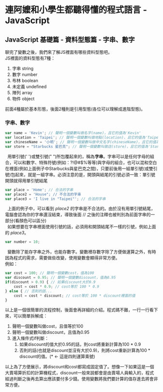 # 連阿嬤和小學生都聽得懂的程式語言 - JavaScript
## JavaScript 基礎篇 - 資料型態篇 - 字串、數字

聊完了變數之後，我們來了解JS裡面有哪些資料型態吧。  
JS裡面的資料型態有7種：
1. 字串 string
2. 數字 number
3. 布林 boolean
4. 未定義 undefined
5. 陣列 array
6. 物件 object  

前面4種屬於基本形態，後面2種則是引用型態(各位可以理解成進階型態)。

### 字串、數字
```javascript
var name = 'Kevin'; // 聲明一個變數叫做名字(name)，且它的值為'Kevin'
var location = 'Taipei'; // 聲明一個變數叫做地點(location)，且它的值為'Taipei'
var chineseName = '小明'; // 聲明一個變數叫做中文名字(chineseName)，且它的值為'小明'
var store = "Starbucks 星巴克"; // 聲明一個變數叫做店(store)，且它的值為'Starbucks 星巴克'
```

&nbsp;&nbsp;用單引號(' ')或雙引號(" ")所包覆起來的，稱為**字串**。字串可以是任何字母的組合，可以和數字、特殊符號(例如：?!@#$%等等)與字母的組合，也可以混和空白在裡面(例如上面例子中Starbucks與星巴克之間)，只要前後用一組單引號(或雙引號)包起來，就是一組字串。必須注意的是，開頭與結尾的引號必須一致：單引號開頭就得用單引號結尾
```javascript
var place = 'Home'; // 合法的字串
var place2 = 'House"; // 不合法的字串
var place3 = 'I live in "Taipei"'; // 合法的字串
```
&nbsp;&nbsp;上面的例子中，可以看到 *place2* 的字串是不合法的。由於沒有用單引號結尾，電腦會認為你的字串還沒結束，導致後面 // 之後的注釋也被判別為前面字串的一部分(看顏色可以區分)  
&nbsp;&nbsp;如果想要在字串裡面使用引號的話，必須用和開頭結尾不一樣的引號，例如上面的 *place3*。

```javascript
var number = 10;
```
&nbsp;&nbsp;變數除了能存字串之外，也能存數字。變數裡存數字除了方便做運算之外，有時因為程式的需求，需要做些改變，使用變數會顯得非常方便。  
例如：
```javascript
var cost = 100; // 聲明一個變數cost，值為100
var discount = 0.95; // 聲明一個變數discount，值為0.95
if(discount > 0.9) { // 如果discount大於0.9
    cost = cost * 0.9; // cost等於 100 * 0.9
} else { // 否則的話...
    cost = cost * discount; // cost等於 100 * discount裡面的值
}
```
以上是一個很簡單的流程控制，後面會再詳細的介紹。程式碼不難，一行一行看下來，可以簡單拆解成：
1. 聲明一個變數叫做cost，且值等於100
2. 聲明一個變數叫做discount，且值為0.95
3. 進入條件式if判斷：
    1. 如果discount的值大於0.95的話，則cost將重新計算為100 * 0.9
    2. 否則的話(也就是discount並沒有大於0.9)，則將cost重新計算為100 * discount的值。(* <- 這是四則運算乘號)

以上為了方便展示，將discount和cost都寫成固定值了。想像一下如果這是一個大賣場算折扣的計算機程式，discount一般來說都會是由賣場人員輸入的，程式經過判斷之後再去算出應該要付多少錢。使用變數將我們要計算的值存進去將會非常方便。